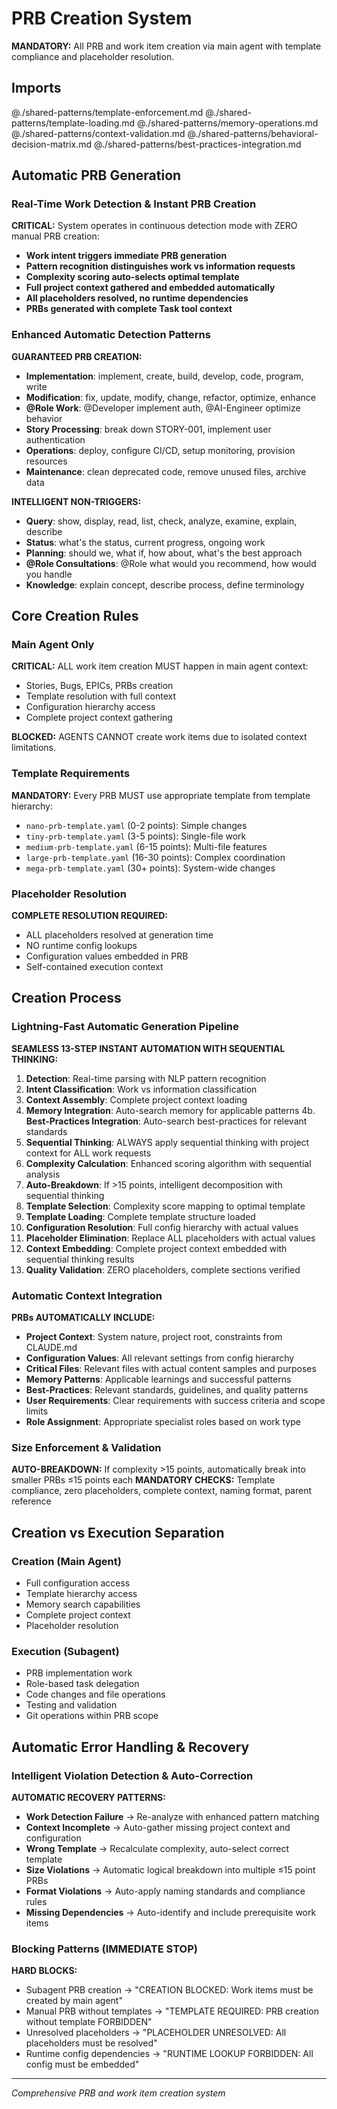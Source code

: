 # PRB Creation System

**MANDATORY:** All PRB and work item creation via main agent with template compliance and placeholder resolution.

## Imports
@./shared-patterns/template-enforcement.md
@./shared-patterns/template-loading.md
@./shared-patterns/memory-operations.md
@./shared-patterns/context-validation.md
@./shared-patterns/behavioral-decision-matrix.md
@./shared-patterns/best-practices-integration.md

## Automatic PRB Generation

### Real-Time Work Detection & Instant PRB Creation
**CRITICAL:** System operates in continuous detection mode with ZERO manual PRB creation:
- **Work intent triggers immediate PRB generation**
- **Pattern recognition distinguishes work vs information requests**
- **Complexity scoring auto-selects optimal template**
- **Full project context gathered and embedded automatically**
- **All placeholders resolved, no runtime dependencies**
- **PRBs generated with complete Task tool context**

### Enhanced Automatic Detection Patterns
**GUARANTEED PRB CREATION:**
- **Implementation**: implement, create, build, develop, code, program, write
- **Modification**: fix, update, modify, change, refactor, optimize, enhance
- **@Role Work**: @Developer implement auth, @AI-Engineer optimize behavior
- **Story Processing**: break down STORY-001, implement user authentication
- **Operations**: deploy, configure CI/CD, setup monitoring, provision resources
- **Maintenance**: clean deprecated code, remove unused files, archive data

**INTELLIGENT NON-TRIGGERS:**
- **Query**: show, display, read, list, check, analyze, examine, explain, describe
- **Status**: what's the status, current progress, ongoing work
- **Planning**: should we, what if, how about, what's the best approach
- **@Role Consultations**: @Role what would you recommend, how would you handle
- **Knowledge**: explain concept, describe process, define terminology

## Core Creation Rules

### Main Agent Only
**CRITICAL:** ALL work item creation MUST happen in main agent context:
- Stories, Bugs, EPICs, PRBs creation
- Template resolution with full context
- Configuration hierarchy access
- Complete project context gathering

**BLOCKED:** AGENTS CANNOT create work items due to isolated context limitations.

### Template Requirements
**MANDATORY:** Every PRB MUST use appropriate template from template hierarchy:
- `nano-prb-template.yaml` (0-2 points): Simple changes
- `tiny-prb-template.yaml` (3-5 points): Single-file work
- `medium-prb-template.yaml` (6-15 points): Multi-file features
- `large-prb-template.yaml` (16-30 points): Complex coordination
- `mega-prb-template.yaml` (30+ points): System-wide changes

### Placeholder Resolution
**COMPLETE RESOLUTION REQUIRED:**
- ALL placeholders resolved at generation time
- NO runtime config lookups
- Configuration values embedded in PRB
- Self-contained execution context

## Creation Process

### Lightning-Fast Automatic Generation Pipeline
**SEAMLESS 13-STEP INSTANT AUTOMATION WITH SEQUENTIAL THINKING:**
1. **Detection**: Real-time parsing with NLP pattern recognition
2. **Intent Classification**: Work vs information classification
3. **Context Assembly**: Complete project context loading
4. **Memory Integration**: Auto-search memory for applicable patterns
4b. **Best-Practices Integration**: Auto-search best-practices for relevant standards
5. **Sequential Thinking**: ALWAYS apply sequential thinking with project context for ALL work requests
6. **Complexity Calculation**: Enhanced scoring algorithm with sequential analysis
7. **Auto-Breakdown**: If >15 points, intelligent decomposition with sequential thinking
8. **Template Selection**: Complexity score mapping to optimal template
9. **Template Loading**: Complete template structure loaded
10. **Configuration Resolution**: Full config hierarchy with actual values
11. **Placeholder Elimination**: Replace ALL placeholders with actual values
12. **Context Embedding**: Complete project context embedded with sequential thinking results
13. **Quality Validation**: ZERO placeholders, complete sections verified

### Automatic Context Integration
**PRBs AUTOMATICALLY INCLUDE:**
- **Project Context**: System nature, project root, constraints from CLAUDE.md
- **Configuration Values**: All relevant settings from config hierarchy
- **Critical Files**: Relevant files with actual content samples and purposes
- **Memory Patterns**: Applicable learnings and successful patterns
- **Best-Practices**: Relevant standards, guidelines, and quality patterns
- **User Requirements**: Clear requirements with success criteria and scope limits
- **Role Assignment**: Appropriate specialist roles based on work type

### Size Enforcement & Validation
**AUTO-BREAKDOWN:** If complexity >15 points, automatically break into smaller PRBs ≤15 points each
**MANDATORY CHECKS:** Template compliance, zero placeholders, complete context, naming format, parent reference

## Creation vs Execution Separation

### Creation (Main Agent)
- Full configuration access
- Template hierarchy access
- Memory search capabilities
- Complete project context
- Placeholder resolution

### Execution (Subagent)
- PRB implementation work
- Role-based task delegation
- Code changes and file operations
- Testing and validation
- Git operations within PRB scope

## Automatic Error Handling & Recovery

### Intelligent Violation Detection & Auto-Correction
**AUTOMATIC RECOVERY PATTERNS:**
- **Work Detection Failure** → Re-analyze with enhanced pattern matching
- **Context Incomplete** → Auto-gather missing project context and configuration
- **Wrong Template** → Recalculate complexity, auto-select correct template
- **Size Violations** → Automatic logical breakdown into multiple ≤15 point PRBs
- **Format Violations** → Auto-apply naming standards and compliance rules
- **Missing Dependencies** → Auto-identify and include prerequisite work items

### Blocking Patterns (IMMEDIATE STOP)
**HARD BLOCKS:**
- Subagent PRB creation → "CREATION BLOCKED: Work items must be created by main agent"
- Manual PRB without templates → "TEMPLATE REQUIRED: PRB creation without template FORBIDDEN"
- Unresolved placeholders → "PLACEHOLDER UNRESOLVED: All placeholders must be resolved"
- Runtime config dependencies → "RUNTIME LOOKUP FORBIDDEN: All config must be embedded"

---
*Comprehensive PRB and work item creation system*